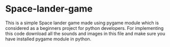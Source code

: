 # Space-lander-game
This is a simple Space lander game made using pygame module which is considered as a beginners project for python developers. For implementing this code  download all the sounds and images in this file and make sure you have installed pygame module in python.
